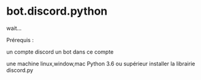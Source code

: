 # bot.discord.python
wait...

Prérequis :

un compte discord
un bot dans ce compte

une machine linux,window,mac
Python 3.6 ou supérieur
installer la librairie discord.py


